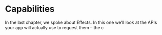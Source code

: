 # Capabilities

In the last chapter, we spoke about Effects. In this one we'll look at the APIs your app will actually use to request them – the c